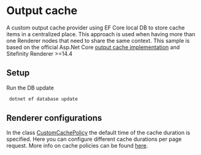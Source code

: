 # Output cache

A custom output cache provider using EF Core local DB to store cache items in a centralized place. This approach is used when having more than one Renderer nodes that need to share the same context. This sample is based on the official Asp.Net Core [output cache implementation](https://learn.microsoft.com/en-us/aspnet/core/performance/caching/output) and Sitefinity Renderer >=14.4

## Setup

Run the DB update

``` bash
 dotnet ef database update

```

## Renderer configurations
In the class [CustomCachePolicy](./CustomCachePolicy.cs) the default time of the cache duration is specified. Here you can configure different cache durations per page request. More info on cache policies can be found [here](https://learn.microsoft.com/en-us/aspnet/core/performance/caching/output).